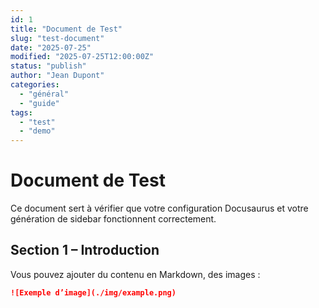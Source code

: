 ```yaml
---
id: 1
title: "Document de Test"
slug: "test-document"
date: "2025-07-25"
modified: "2025-07-25T12:00:00Z"
status: "publish"
author: "Jean Dupont"
categories:
  - "général"
  - "guide"
tags:
  - "test"
  - "demo"
---
```


# Document de Test

Ce document sert à vérifier que votre configuration Docusaurus et votre génération de sidebar fonctionnent correctement.

## Section 1 – Introduction

Vous pouvez ajouter du contenu en Markdown, des images :

```md
![Exemple d’image](./img/example.png)
